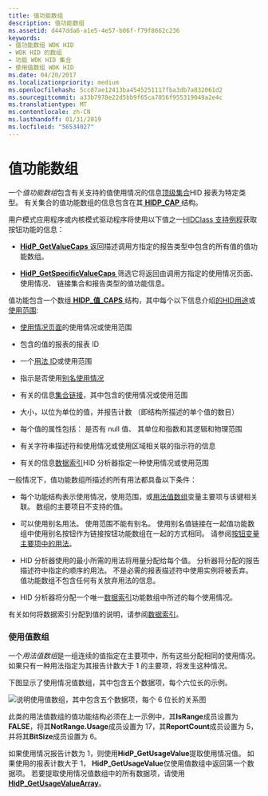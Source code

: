 ```yaml
---
title: 值功能数组
description: 值功能数组
ms.assetid: d447dda6-a1e5-4e57-b06f-f79f8662c236
keywords:
- 值功能数组 WDK HID
- WDK HID 的数组
- 功能 WDK HID 集合
- 使用值数组 WDK HID
ms.date: 04/20/2017
ms.localizationpriority: medium
ms.openlocfilehash: 5cc87ae12413ba4545251117fba3db7a832061d2
ms.sourcegitcommit: a33b7978e22d5bb9f65ca7056f955319049a2e4c
ms.translationtype: MT
ms.contentlocale: zh-CN
ms.lasthandoff: 01/31/2019
ms.locfileid: "56534027"
---
```

# <a name="value-capability-arrays"></a>值功能数组





一个*值功能数组*包含有关支持的值使用情况的信息[顶级集合](top-level-collections.md)HID 报表为特定类型。 有关集合的值功能数组的信息包含在其[ **HIDP\_CAP** ](https://msdn.microsoft.com/library/windows/hardware/ff539697)结构。

用户模式应用程序或内核模式驱动程序将使用以下值之一[HIDClass 支持例程](https://msdn.microsoft.com/library/windows/hardware/ff538865)获取按钮功能的信息：

-   [**HidP\_GetValueCaps** ](https://msdn.microsoft.com/library/windows/hardware/ff539754)返回描述调用方指定的报告类型中包含的所有值的值功能数组。

-   [**HidP\_GetSpecificValueCaps** ](https://msdn.microsoft.com/library/windows/hardware/ff539737)筛选它将返回由调用方指定的使用情况页面、 使用情况、 链接集合和报告类型的值功能信息。

值功能包含一个数组[ **HIDP\_值\_CAPS** ](https://msdn.microsoft.com/library/windows/hardware/ff539832)结构，其中每个以下信息介绍[的HID用途](hid-usages.md)或[使用范围](hid-usages.md#usage-range):

-   [使用情况页面](hid-usages.md#usage-page)的使用情况或使用范围

-   包含的值的报表的报表 ID

-   一个[用法 ID](hid-usages.md#usage-id)或使用范围

-   指示是否使用[别名使用情况](hid-usages.md#aliased-usages)

-   有关的信息[集合链接](link-collections.md)，其中包含的使用情况或使用范围

-   大小，以位为单位的值，并报告计数 （即结构所描述的单个值的数目）

-   每个值的属性包括： 是否有 null 值、 其单位和指数和其逻辑和物理范围

-   有关字符串描述符和使用情况或使用区域相关联的指示符的信息

-   有关的信息[数据索引](data-indices.md)HID 分析器指定一种使用情况或使用范围

一般情况下，值功能数组所描述的所有用法都具备以下条件：

-   每个功能结构表示使用情况，使用范围，或[用法值数组](#usage-value-array)变量主要项与该键相关联。 数组的主要项目不支持的值。

-   可以使用别名用法。 使用范围不能有别名。 使用别名值链接在一起值功能数组中使用别名按钮作为链接按钮功能数组在一起的方式相同。 请参阅[按钮变量主要项中的用法](button-capability-arrays.md#button-usages-in-a-variable-main-item)。

-   HID 分析器使用的最小所需的用法将用量分配给每个值。 分析器将分配的报告描述符中指定的顺序的用法。 不是必需的报表描述符中使用实例将被丢弃。 值功能数组不包含任何有关放弃用法的信息。

-   HID 分析器将分配一个唯一[数据索引](data-indices.md)功能数组中所述的每个使用情况。

有关如何将数据索引分配到值的说明，请参阅[数据索引](data-indices.md)。

### <a href="" id="usage-value-array"></a> 使用值数组

一个*用法值数组*是一组连续的值指定在主要项中，所有这些分配相同的使用情况。 如果只有一种用法指定为其报告计数大于 1 的主要项，将发生这种情况。

下图显示了使用情况值数组，其中包含五个数据项，每个六位长的示例。

![说明使用值数组，其中包含五个数据项，每个 6 位长的关系图](images/repcount.png)

此类的用法值数组的值功能结构必须在上一示例中，其**IsRange**成员设置为**FALSE**，将其**NotRange.Usage**成员设置为 17，其**ReportCount**成员设置为 5，并将其**BitSize**成员设置为 6。

如果使用情况报告计数为 1，则使用**HidP\_GetUsageValue**提取使用情况值。 如果使用的报表计数大于 1， **HidP\_GetUsageValue**仅使用值数组中返回第一个数据项。 若要提取使用情况值数组中的所有数据项，请使用[ **HidP\_GetUsageValueArray**](https://msdn.microsoft.com/library/windows/hardware/ff539750)。

 

 




